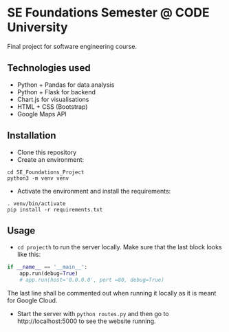 # SE Foundations Semester @ CODE University
Final project for software engineering course.

## Technologies used
- Python + Pandas for data analysis
- Python + Flask for backend
- Chart.js for visualisations
- HTML + CSS (Bootstrap)
- Google Maps API

## Installation

- Clone this repository
- Create an environment:
```
cd SE_Foundations_Project
python3 -m venv venv
```
- Activate the environment and install the requirements:
```
. venv/bin/activate
pip install -r requirements.txt
```

## Usage

- `cd projecth` to run the server locally.
Make sure that the last block looks like this:
```python
if __name__ == '__main__':
    app.run(debug=True)
    # app.run(host='0.0.0.0', port =80, debug=True)
```
The last line shall be commented out when running it locally as it is meant for Google Cloud.
- Start the server with `python routes.py` and then go to http://localhost:5000 to see the website running.
